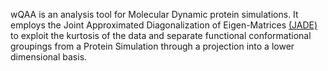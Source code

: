 wQAA is an analysis tool for Molecular Dynamic protein simulations.  It employs the Joint Approximated Diagonalization of Eigen-Matrices [(JADE)](http://perso.telecom-paristech.fr/~cardoso/guidesepsou.html) to exploit the kurtosis of the data and separate functional conformational groupings from a Protein Simulation through a projection into a lower dimensional basis.
